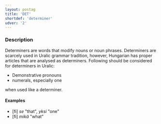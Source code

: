 ```yaml
---
layout: postag
title: 'DET'
shortdef: 'determiner'
udver: '2'
---
```


### Description

Determiners are words that modify nouns or noun phrases. Determiners are
scarcely used in Uralic grammar tradition, however, Hungarian has proper
 articles that are analysed as determiners. Following should be considered for
 determiners in Uralic:

* Demonstrative pronouns
* numerals, especially one

when used like a determiner.

#### Examples

* [fi] _se_ "that", _yksi_ "one"
* [fi] _mikä_ "what"

<!-- Interlanguage links updated Út zář 29 20:42:55 CEST 2020 -->
